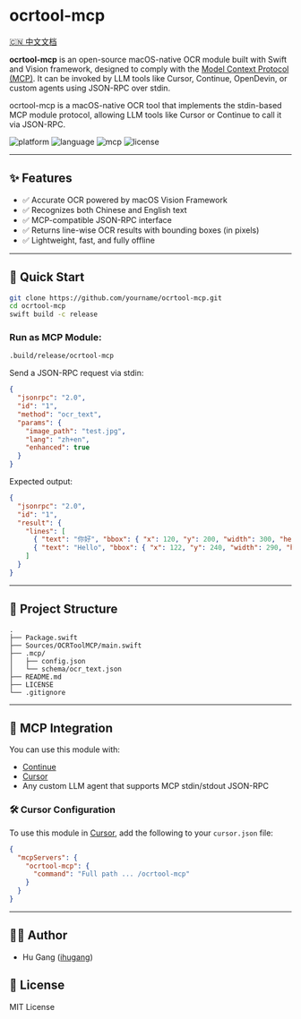 # ocrtool-mcp

[🇨🇳 中文文档](README.zh.md)

**ocrtool-mcp** is an open-source macOS-native OCR module built with Swift and Vision framework, designed to comply with the [Model Context Protocol (MCP)](https://mcp-lang.org). It can be invoked by LLM tools like Cursor, Continue, OpenDevin, or custom agents using JSON-RPC over stdin.

ocrtool-mcp is a macOS-native OCR tool that implements the stdin-based MCP module protocol, allowing LLM tools like Cursor or Continue to call it via JSON-RPC.

![platform](https://img.shields.io/badge/platform-macOS-blue)
![language](https://img.shields.io/badge/language-Swift-orange)
![mcp](https://img.shields.io/badge/MCP-compatible-brightgreen)
![license](https://img.shields.io/github/license/ihugang/ocrtool-mcp)

---

## ✨ Features

- ✅ Accurate OCR powered by macOS Vision Framework
- ✅ Recognizes both Chinese and English text
- ✅ MCP-compatible JSON-RPC interface
- ✅ Returns line-wise OCR results with bounding boxes (in pixels)
- ✅ Lightweight, fast, and fully offline

---

## 🚀 Quick Start

```bash
git clone https://github.com/yourname/ocrtool-mcp.git
cd ocrtool-mcp
swift build -c release
```

### Run as MCP Module:
```bash
.build/release/ocrtool-mcp
```

Send a JSON-RPC request via stdin:
```json
{
  "jsonrpc": "2.0",
  "id": "1",
  "method": "ocr_text",
  "params": {
    "image_path": "test.jpg",
    "lang": "zh+en",
    "enhanced": true
  }
}
```

Expected output:
```json
{
  "jsonrpc": "2.0",
  "id": "1",
  "result": {
    "lines": [
      { "text": "你好", "bbox": { "x": 120, "y": 200, "width": 300, "height": 20 } },
      { "text": "Hello", "bbox": { "x": 122, "y": 240, "width": 290, "height": 20 } }
    ]
  }
}
```

---

## 📁 Project Structure

```
.
├── Package.swift
├── Sources/OCRToolMCP/main.swift
├── .mcp/
│   ├── config.json
│   └── schema/ocr_text.json
├── README.md
├── LICENSE
└── .gitignore
```

---

## 📘 MCP Integration

You can use this module with:
- [Continue](https://github.com/continuedev/continue)
- [Cursor](https://cursor.sh)
- Any custom LLM agent that supports MCP stdin/stdout JSON-RPC

### 🛠 Cursor Configuration

To use this module in [Cursor](https://cursor.sh), add the following to your `cursor.json` file:

```json
{
  "mcpServers": {
    "ocrtool-mcp": {
      "command": "Full path ... /ocrtool-mcp"
    }
  }
}
```

---

## 👨‍💻 Author

- Hu Gang ([ihugang](https://github.com/ihugang))

## 📝 License

MIT License
